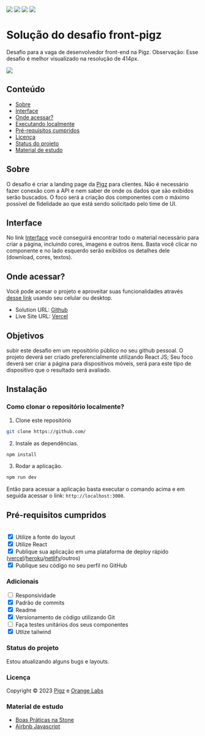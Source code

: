 ![](https://img.shields.io/badge/React-20232A?style=for-the-badge&logo=react&logoColor=61DAFB)
![](https://img.shields.io/badge/Tailwind_CSS-38B2AC?style=for-the-badge&logo=tailwind-css&logoColor=white)
![](https://img.shields.io/badge/Adobe%20XD-470137?style=for-the-badge&logo=Adobe%20XD&logoColor=#FF61F6)
![](https://img.shields.io/github/license/{brtiago}/{repo-name}.svg)

# Solução do desafio front-pigz

Desafio para a vaga de desenvolvedor front-end na Pigz. Observação: Esse desafio é melhor visualizado na resolução de 414px.

![](../pigz-app/public/images/burguer_2.png)

## Conteúdo

- [Sobre](#sobre)
- [Interface](#interface)
- [Onde acessar?](#onde-acessar)
- [Executando localmente](#instalação)
- [Pré-requisitos cumpridos](#pré-requisitos-cumpridos)
- [Licença](#licença)
- [Status do projeto](#status-do-projeto)
- [Material de estudo](#material-de-estudo)

## Sobre
O desafio é criar a landing page da [Pigz](https://pigz.com.br/) para clientes. Não é necessário fazer conexão com a API e nem saber de onde os dados que são exibidos serão buscados. O foco será a criação dos componentes com o máximo possível de fidelidade ao que está sendo solicitado pelo time de UI.

## Interface
No link [Interface](https://xd.adobe.com/view/ff23f156-a96e-4cf3-a0fb-bc2646c1945a-aa70/specs/) você conseguirá encontrar todo o material necessário para criar a página, incluindo cores, imagens e outros itens. Basta você clicar no componente e no lado esquerdo serão exibidos os detalhes dele (download, cores, textos).

## Onde acessar?
Você pode acesar o projeto e aproveitar suas funcionalidades através [desse link](https://www.google.com "Stone currency app") usando seu celular ou desktop.

- Solution URL: [Github](https://github.com/brtiago/tip-calculator-app-frontendmentor)
- Live Site URL: [Vercel](https://tip-calculator-weld-five.vercel.app/)

## Objetivos

subir este desafio em um repositório público no seu github pessoal.
O projeto deverá ser criado preferencialmente utilizando React JS;
Seu foco deverá ser criar a página para dispositivos móveis, será para este tipo de dispositivo que o resultado será avaliado.

## Instalação

### Como clonar o repositório localmente?
1. Clone este repositório
```bash
git clone https://github.com/
```
2. Instale as dependências.

```bash
npm install
```

3. Rodar a aplicação.
```bash
npm run dev
```

Então para acessar a aplicação basta executar o comando acima e em seguida acessar o link: `http://localhost:3000`.

## Pré-requisitos cumpridos
</br><input type="checkbox" checked> Utilize a fonte do layout
</br><input type="checkbox" checked> Utilize React
</br><input type="checkbox" checked> Publique sua aplicação em uma plataforma de deploy rápido ([vercel](https://zeit.co/)/[heroku](https://www.heroku.com)/[netlify](https://www.netlify.com)/outros)
</br><input type="checkbox" checked> Publique seu código no seu perfil no GitHub

### Adicionais
<input type="checkbox"> Responsividade</br>
<input type="checkbox" checked> Padrão de commits</br>
<input type="checkbox" checked> Readme</br>
<input type="checkbox" checked> Versionamento de código utilizando Git</br>
<input type="checkbox"> Faça testes unitários dos seus componentes</br>
<input type="checkbox" checked> Utlize tailwind

### Status do projeto
Estou atualizando alguns bugs e layouts.

### Licença
Copyright © 2023 [Pigz](https://pigz.com.br/) e [Orange Labs](https://orangelabs.com.br/)


### Material de estudo
- [Boas Práticas na Stone](https://github.com/stone-payments/stoneco-best-practices/blob/master/README_pt.md)
- [Airbnb Javascript](https://github.com/airbnb/javascript)